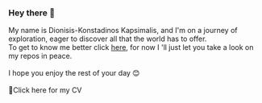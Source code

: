 ### Hey there 👋<br>
My name is Dionisis-Konstadinos Kapsimalis, and I'm on a journey of exploration, eager to discover all that the world has to offer.<br>
To get to know me better click [here](https://dionkaps.github.io/kapkap.github.io/), for now I 'll just let you take a look on my repos in peace.<br>
<br>
I hope you enjoy the rest of your day 😊<br><br>
📃Click here for my CV<br>
